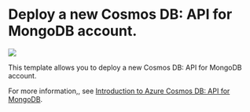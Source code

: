 # Deploy a new Cosmos DB: API for MongoDB account.

<a href="https://portal.azure.com/#create/Microsoft.Template/uri/https%3A%2F%2Fraw.githubusercontent.com%2Fazure%2Fazure-quickstart-templates%2Fmaster%2F101-cosmosdb-api-for-mongodb-account-create%2Fazuredeploy.json" target="_blank">
    <img src="http://azuredeploy.net/deploybutton.png"/>
</a>

This template allows you to deploy a new Cosmos DB: API for MongoDB account. 

For more information,, see [Introduction to Azure Cosmos DB: API for MongoDB](https://docs.microsoft.com/en-us/azure/cosmos-db/mongodb-introduction).
